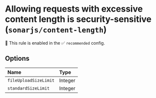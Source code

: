 # Allowing requests with excessive content length is security-sensitive (`sonarjs/content-length`)

💼 This rule is enabled in the ✅ `recommended` config.

<!-- end auto-generated rule header -->

## Options

<!-- begin auto-generated rule options list -->

| Name                  | Type    |
| :-------------------- | :------ |
| `fileUploadSizeLimit` | Integer |
| `standardSizeLimit`   | Integer |

<!-- end auto-generated rule options list -->
